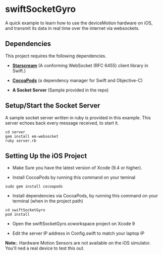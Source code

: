 # swiftSocketGyro
A quick example to learn how to use the deviceMotion hardware on iOS, and transmit its data in real time over the internet via websockets.

## Dependencies
This project requires the following dependencies.

- **[Starscream](https://github.com/daltoniam/Starscream)** (A conforming WebSocket (RFC 6455) client library in Swift.)

- **[CocoaPods](https://cocoapods.org)** (a dependency manager for Swift and Objective-C)

- **A Socket Server** (Sample provided in the repo)
  
     
## Setup/Start the Socket Server

A sample socket server written in ruby is provided in this example.  This server echoes back every message received, to start it.

```
cd server
gem install em-websocket
ruby server.rb
```


## Setting Up the iOS Project

* Make Sure you have the latest version of Xcode (9.4 or higher).

* Install CocoaPods by running this command on your teminal

```
sudo gem install cocoapods
```

* Install dependencies via CocoaPods, by running this command on your terminal (when in the project path)

```
cd swiftSocketGyro
pod install
```
 
* Open the swiftSocketGyro.xcworkspace project on Xcode 9

* Edit the server IP address in Config.swift to match your laptop IP



**Note:**. Hardware Motion Sensors are not available on the iOS simulator.  You'll ned a real device to test this out.